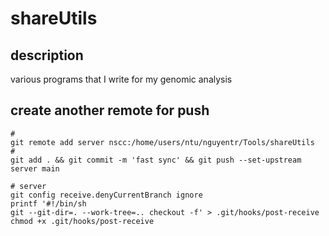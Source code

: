 # shareUtils

## description

various programs that I write for my genomic analysis


## create another remote for push

```shell
#
git remote add server nscc:/home/users/ntu/nguyentr/Tools/shareUtils
#
git add . && git commit -m 'fast sync' && git push --set-upstream server main

# server
git config receive.denyCurrentBranch ignore
printf '#!/bin/sh
git --git-dir=. --work-tree=.. checkout -f' > .git/hooks/post-receive
chmod +x .git/hooks/post-receive

```